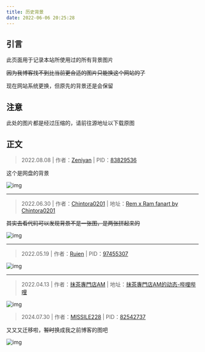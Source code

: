 ```yaml
---
title: 历史背景
date: 2022-06-06 20:25:28
---
```


## 引言

此页面用于记录本站所使用过的所有背景图片

~~因为我博客找不到比当前更合适的图片只能换这个网站的了~~

现在网站系统更换，但原先的背景还是会保留

## 注意

此处的图片都是经过压缩的，请前往源地址以下载原图

## 正文

> 2022.08.08 | 作者：[Zeniyan](https://www.pixiv.net/users/14528429) | PID：[83829536](https://www.pixiv.net/artworks/83829536)

这个是网盘的背景

![img](https://cdn.jsdelivr.net/gh/yexca/picx-images-hosting@master/2022-VRChat/背景图片/f9abdaeee56a3dbfddc6e3b5129ffd872b3eff5c_raw.3kbjxf605220.webp)

------

> 2022.06.30 | 作者：[Chintora0201](https://www.deviantart.com/chintora0201) | 地址：[Rem x Ram fanart by Chintora0201](https://www.deviantart.com/chintora0201/art/Rem-x-Ram-fanart-805107177)

~~其实去看代码可以发现背景不是一张图，是两张拼起来的~~

![img](https://cdn.jsdelivr.net/gh/yexca/picx-images-hosting@master/2022-VRChat/背景图片/6beeaaae283006379bf038642e7c8824.4hk366xeu1o0.webp)

------

> 2022.05.19 | 作者：[Ruien](https://www.pixiv.net/users/7382287) | PID：[97455307](https://www.pixiv.net/artworks/97455307)

![img](https://cdn.jsdelivr.net/gh/yexca/picx-images-hosting@master/2022-VRChat/背景图片/background.6g1engzjrfc0.webp)

------

> 2022.04.13 | 作者：[抹茶專門店AM](https://space.bilibili.com/653812) | 地址：[抹茶專門店AM的动态-哔哩哔哩](https://t.bilibili.com/647107179091853329)

![img](https://cdn.jsdelivr.net/gh/yexca/picx-images-hosting@master/2022-VRChat/背景图片/1649788433808.3695igtw7ni0.webp)

> 2024.07.30 | 作者：[MISSILE228](https://www.pixiv.net/users/429077) | PID：[82542737](https://www.pixiv.net/artworks/82542737)

又又又迁移啦，~~暂时~~换成我之前博客的图吧

![img](https://jsd.cdn.zzko.cn/gh/yexca/image_hosting@master/2023/04-网站背景/blog-background.2p10z489pjc0.webp)